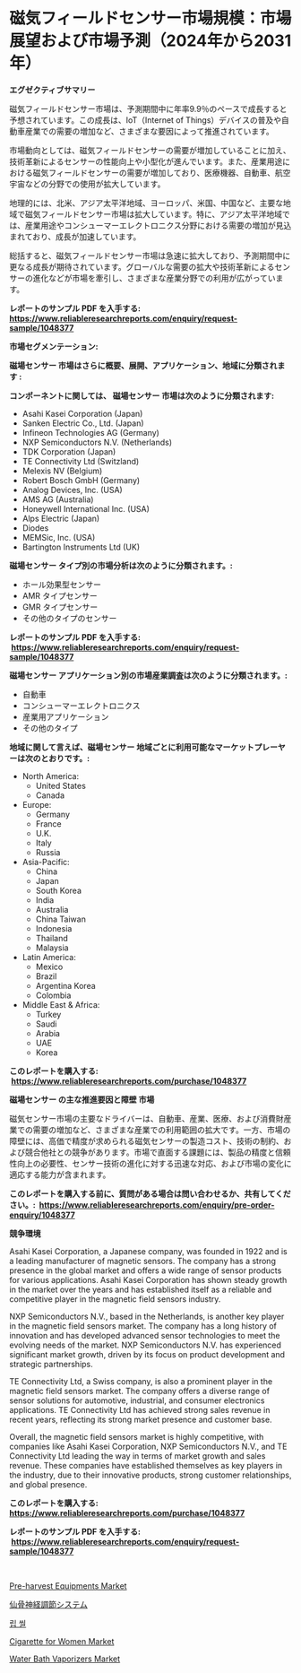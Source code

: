 <p><h1>磁気フィールドセンサー市場規模：市場展望および市場予測（2024年から2031年）</h1></p><p><strong>エグゼクティブサマリー</strong></p>
<p><p>磁気フィールドセンサー市場は、予測期間中に年率9.9％のペースで成長すると予想されています。この成長は、IoT（Internet of Things）デバイスの普及や自動車産業での需要の増加など、さまざまな要因によって推進されています。</p><p>市場動向としては、磁気フィールドセンサーの需要が増加していることに加え、技術革新によるセンサーの性能向上や小型化が進んでいます。また、産業用途における磁気フィールドセンサーの需要が増加しており、医療機器、自動車、航空宇宙などの分野での使用が拡大しています。</p><p>地理的には、北米、アジア太平洋地域、ヨーロッパ、米国、中国など、主要な地域で磁気フィールドセンサー市場は拡大しています。特に、アジア太平洋地域では、産業用途やコンシューマーエレクトロニクス分野における需要の増加が見込まれており、成長が加速しています。</p><p>総括すると、磁気フィールドセンサー市場は急速に拡大しており、予測期間中に更なる成長が期待されています。グローバルな需要の拡大や技術革新によるセンサーの進化などが市場を牽引し、さまざまな産業分野での利用が広がっています。</p></p>
<p><strong>レポートのサンプル PDF を入手する: <a href="https://www.reliableresearchreports.com/enquiry/request-sample/1048377">https://www.reliableresearchreports.com/enquiry/request-sample/1048377</a></strong></p>
<p><strong>市場セグメンテーション:</strong></p>
<p><strong> 磁場センサー 市場はさらに概要、展開、アプリケーション、地域に分類されます :</strong></p>
<p><strong>コンポーネントに関しては、 磁場センサー 市場は次のように分類されます: &nbsp;</strong></p>
<p><ul><li>Asahi Kasei Corporation (Japan)</li><li>Sanken Electric Co., Ltd. (Japan)</li><li>Infineon Technologies AG (Germany)</li><li>NXP Semiconductors N.V. (Netherlands)</li><li>TDK Corporation (Japan)</li><li>TE Connectivity Ltd (Switzland)</li><li>Melexis NV (Belgium)</li><li>Robert Bosch GmbH (Germany)</li><li>Analog Devices, Inc. (USA)</li><li>AMS AG (Australia)</li><li>Honeywell International Inc. (USA)</li><li>Alps Electric (Japan)</li><li>Diodes</li><li>MEMSic, Inc. (USA)</li><li>Bartington Instruments Ltd (UK)</li></ul></p>
<p><strong> 磁場センサー タイプ別の市場分析は次のように分類されます。:</strong></p>
<p><ul><li>ホール効果型センサー</li><li>AMR タイプセンサー</li><li>GMR タイプセンサー</li><li>その他のタイプのセンサー</li></ul></p>
<p><strong>レポートのサンプル PDF を入手する: &nbsp;<a href="https://www.reliableresearchreports.com/enquiry/request-sample/1048377">https://www.reliableresearchreports.com/enquiry/request-sample/1048377</a></strong></p>
<p><strong> 磁場センサー アプリケーション別の市場産業調査は次のように分類されます。:</strong></p>
<p><ul><li>自動車</li><li>コンシューマーエレクトロニクス</li><li>産業用アプリケーション</li><li>その他のタイプ</li></ul></p>
<p><strong>地域に関して言えば、磁場センサー 地域ごとに利用可能なマーケットプレーヤーは次のとおりです。:</strong></p>
<p><ul>
    <li>
        North America:
        <ul>
            <li>United States</li>
            <li>Canada</li>
        </ul>
    </li>
    <li>
        Europe:
        <ul>
            <li>Germany</li>
            <li>France</li>
            <li>U.K.</li>
            <li>Italy</li>
            <li>Russia</li>
        </ul>
    </li>
    <li>
        Asia-Pacific:
        <ul>
            <li>China</li>
            <li>Japan</li>
            <li>South Korea</li>
            <li>India</li>
            <li>Australia</li>
            <li>China Taiwan</li>
            <li>Indonesia</li>
            <li>Thailand</li>
            <li>Malaysia</li>
        </ul>
    </li>
    <li>
        Latin America:
        <ul>
            <li>Mexico</li>
            <li>Brazil</li>
            <li>Argentina Korea</li>
            <li>Colombia</li>
        </ul>
    </li>
    <li>
        Middle East & Africa:
        <ul>
            <li>Turkey</li>
            <li>Saudi</li>
            <li>Arabia</li>
            <li>UAE</li>
            <li>Korea</li>
        </ul>
    </li>
    </ul></p>
<p><strong>このレポートを購入する: &nbsp;<a href="https://www.reliableresearchreports.com/purchase/1048377">https://www.reliableresearchreports.com/purchase/1048377</a></strong></p>
<p><strong>磁場センサー の主な推進要因と障壁 市場</strong></p>
<p><p>磁気センサー市場の主要なドライバーは、自動車、産業、医療、および消費財産業での需要の増加など、さまざまな産業での利用範囲の拡大です。一方、市場の障壁には、高価で精度が求められる磁気センサーの製造コスト、技術の制約、および競合他社との競争があります。市場で直面する課題には、製品の精度と信頼性向上の必要性、センサー技術の進化に対する迅速な対応、および市場の変化に適応する能力が含まれます。</p></p>
<p><strong>このレポートを購入する前に、質問がある場合は問い合わせるか、共有してください。:&nbsp; <a href="https://www.reliableresearchreports.com/enquiry/pre-order-enquiry/1048377">https://www.reliableresearchreports.com/enquiry/pre-order-enquiry/1048377</a></strong></p>
<p><strong>競争環境</strong></p>
<p><p>Asahi Kasei Corporation, a Japanese company, was founded in 1922 and is a leading manufacturer of magnetic sensors. The company has a strong presence in the global market and offers a wide range of sensor products for various applications. Asahi Kasei Corporation has shown steady growth in the market over the years and has established itself as a reliable and competitive player in the magnetic field sensors industry.</p><p>NXP Semiconductors N.V., based in the Netherlands, is another key player in the magnetic field sensors market. The company has a long history of innovation and has developed advanced sensor technologies to meet the evolving needs of the market. NXP Semiconductors N.V. has experienced significant market growth, driven by its focus on product development and strategic partnerships.</p><p>TE Connectivity Ltd, a Swiss company, is also a prominent player in the magnetic field sensors market. The company offers a diverse range of sensor solutions for automotive, industrial, and consumer electronics applications. TE Connectivity Ltd has achieved strong sales revenue in recent years, reflecting its strong market presence and customer base.</p><p>Overall, the magnetic field sensors market is highly competitive, with companies like Asahi Kasei Corporation, NXP Semiconductors N.V., and TE Connectivity Ltd leading the way in terms of market growth and sales revenue. These companies have established themselves as key players in the industry, due to their innovative products, strong customer relationships, and global presence.</p></p>
<p><strong>このレポートを購入する: &nbsp; <a href="https://www.reliableresearchreports.com/purchase/1048377">https://www.reliableresearchreports.com/purchase/1048377</a></strong></p>
<p><strong>レポートのサンプル PDF を入手する: &nbsp;<a href="https://www.reliableresearchreports.com/enquiry/request-sample/1048377">https://www.reliableresearchreports.com/enquiry/request-sample/1048377</a></strong><strong></strong></p>
<p>&nbsp;</p>
<p><p><a href="https://view.publitas.com/reportprime-1/pre-harvest-equipments-market-research-report-provides-thorough-industry-overview-which-offers-an-in-depth-analysis-of-product-trends-and-new-market-divisions/">Pre-harvest Equipments Market</a></p><p><a href="https://medium.com/@rodhoppe07/%E4%BB%99%E9%AA%A8%E7%A5%9E%E7%B5%8C%E8%AA%BF%E7%AF%80%E3%82%B7%E3%82%B9%E3%83%86%E3%83%A0%E5%B8%82%E5%A0%B4%E5%88%86%E6%9E%90-%E3%81%9D%E3%81%AEcagr-%E5%B8%82%E5%A0%B4%E3%82%BB%E3%82%B0%E3%83%A1%E3%83%B3%E3%83%86%E3%83%BC%E3%82%B7%E3%83%A7%E3%83%B3-%E3%81%9D%E3%81%97%E3%81%A6%E3%82%B0%E3%83%AD%E3%83%BC%E3%83%90%E3%83%AB%E7%94%A3%E6%A5%AD%E6%A6%82%E8%A6%81-573ea33fd97d">仙骨神経調節システム</a></p><p><a href="https://medium.com/@jerrodhilll68/%EB%A6%AC%ED%94%84-%EC%8B%9C%EC%9E%A5-%EB%A9%94%ED%8A%B8%EB%A6%AD%EC%8A%A4%EC%9D%98-%EB%94%94%EC%BD%94%EB%94%A9-%EC%8B%9C%EC%9E%A5-%EC%A0%90%EC%9C%A0%EC%9C%A8-%ED%8A%B8%EB%A0%8C%EB%93%9C-%EB%B0%8F-%EC%84%B1%EC%9E%A5-%ED%8C%A8%ED%84%B4-ab0f2aa8b141">립 씰</a></p><p><a href="https://three-jumbo-f6d.notion.site/Cigarette-for-Women-Market-Challenges-Opportunities-and-Growth-Drivers-and-Major-Market-Players-f-d8efbacc04bf48b595cbfbb1d6d8e1fc">Cigarette for Women Market</a></p><p><a href="https://issuu.com/reportprime-2/docs/water-bath-vaporizers-market-size-2030.pptx">Water Bath Vaporizers Market</a></p></p>